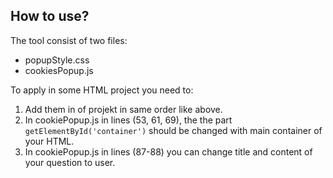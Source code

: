 ## How to use?

The tool consist of two files: 
  - popupStyle.css
  - cookiesPopup.js 
  
To apply in some HTML project you need to:
1. Add them in <head> of projekt in same order like above. 
2. In cookiePopup.js in lines (53, 61, 69), the the part  ``` getElementById('container') ``` should be changed with 
  main container of your HTML. 
3. In cookiePopup.js in lines (87-88) you can change title and content of your question to user.
